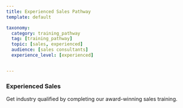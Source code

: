 ```yaml
---
title: Experienced Sales Pathway
template: default

taxonomy:
  category: training_pathway
  tag: [training_pathway]
  topic: [sales, experienced]
  audience: [sales consultants]
  experience_level: [experienced]


---
```


### Experienced Sales

Get industry qualified by completing our award-winning sales training.